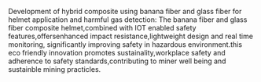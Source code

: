 Development of hybrid composite using banana fiber and glass fiber for helmet application and harmful gas detection:
The banana fiber and glass fiber composite helmet,combined with IOT enabled safety features,offersenhanced impact resistance,lightweight design and real time monitoring,
significantly improving safety in hazardous environment.this eco friendly innovation promotes sustainality,workplace safety and adherence to safety standards,contributing
to miner well being and sustainble mining practicles.
